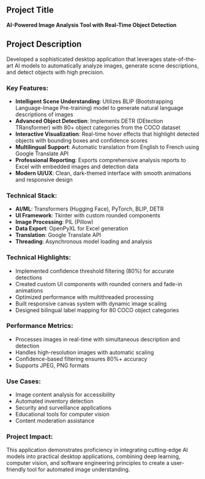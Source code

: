 ## Project Title
**AI-Powered Image Analysis Tool with Real-Time Object Detection**

## Project Description

Developed a sophisticated desktop application that leverages state-of-the-art AI models to automatically analyze images, generate scene descriptions, and detect objects with high precision.

### Key Features:
- **Intelligent Scene Understanding**: Utilizes BLIP (Bootstrapping Language-Image Pre-training) model to generate natural language descriptions of images
- **Advanced Object Detection**: Implements DETR (DEtection TRansformer) with 80+ object categories from the COCO dataset
- **Interactive Visualization**: Real-time hover effects that highlight detected objects with bounding boxes and confidence scores
- **Multilingual Support**: Automatic translation from English to French using Google Translate API
- **Professional Reporting**: Exports comprehensive analysis reports to Excel with embedded images and detection data
- **Modern UI/UX**: Clean, dark-themed interface with smooth animations and responsive design

### Technical Stack:
- **AI/ML**: Transformers (Hugging Face), PyTorch, BLIP, DETR
- **UI Framework**: Tkinter with custom rounded components
- **Image Processing**: PIL (Pillow)
- **Data Export**: OpenPyXL for Excel generation
- **Translation**: Google Translate API
- **Threading**: Asynchronous model loading and analysis

### Technical Highlights:
- Implemented confidence threshold filtering (80%) for accurate detections
- Created custom UI components with rounded corners and fade-in animations
- Optimized performance with multithreaded processing
- Built responsive canvas system with dynamic image scaling
- Designed bilingual label mapping for 80 COCO object categories

### Performance Metrics:
- Processes images in real-time with simultaneous description and detection
- Handles high-resolution images with automatic scaling
- Confidence-based filtering ensures 80%+ accuracy
- Supports JPEG, PNG formats

### Use Cases:
- Image content analysis for accessibility
- Automated inventory detection
- Security and surveillance applications
- Educational tools for computer vision
- Content moderation assistance

### Project Impact:
This application demonstrates proficiency in integrating cutting-edge AI models into practical desktop applications, combining deep learning, computer vision, and software engineering principles to create a user-friendly tool for automated image understanding.
